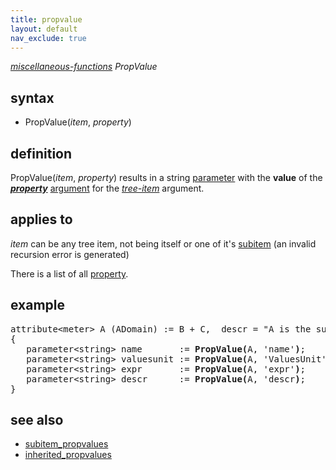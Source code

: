 ```yaml
---
title: propvalue
layout: default
nav_exclude: true
---
```

*[miscellaneous-functions](miscellaneous-functions) PropValue*

## syntax

- PropValue(*item*, *property*)

## definition

PropValue(*item*, *property*) results in a string [parameter](parameter) with the **value** of the ***[property](property)*** [argument](argument) for the *[tree-item](tree-item)* argument.

## applies to

*item* can be any tree item, not being itself or one of it's [subitem](subitem) (an invalid recursion error is generated)

There is a list of all [property](property).

## example

<pre>
attribute&lt;meter&gt; A (ADomain) := B + C,  descr = "A is the sum of B and C";
{
   parameter&lt;string&gt; name       := <B>PropValue(</B>A, 'name'<B>)</B>;       <I>result = 'A'</I>
   parameter&lt;string&gt; valuesunit := <B>PropValue(</B>A, 'ValuesUnit'<B>)</B>; <I>result = 'meter'</I>
   parameter&lt;string&gt; expr       := <B>PropValue(</B>A, 'expr'<B>)</B>;       <I>result = 'B + C'</I>
   parameter&lt;string&gt; descr      := <B>PropValue(</B>A, 'descr<B>)</B>;       <I>result = 'A is the sum of B and C'</I>
}
</pre>

## see also

- [subitem_propvalues](subitem_propvalues)
- [inherited_propvalues](inherited_propvalues)